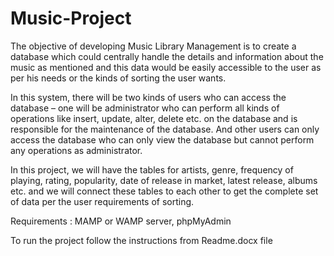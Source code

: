 # Music-Project

The objective of developing Music Library Management is to create a database which could centrally handle the details and information about the music as mentioned and this data would be easily accessible to the user as per his needs or the kinds of sorting the user wants.

In this system, there will be two kinds of users who can access the database – one will be administrator who can perform all kinds of operations like insert, update, alter, delete etc. on the database and is responsible for the maintenance of the database. And other users can only access the database who can only view the database but cannot perform any operations as administrator.

In this project, we will have the tables for artists, genre, frequency of playing, rating, popularity, date of release in market, latest release, albums etc. and we will connect these tables to each other to get the complete set of data per the user requirements of sorting.


Requirements : MAMP or WAMP server, phpMyAdmin

To run the project follow the instructions from Readme.docx file 
